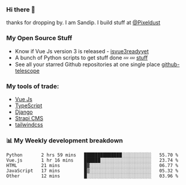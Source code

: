 ### Hi there 👋

thanks for dropping by.
I am Sandip. I build stuff at [@Pixeldust](github.com/pixeldust-in/)

###  **My Open Source Stuff**

 - Know if Vue Js version 3 is released -  [isvue3readyyet](https://github.com/sandiprb/isvue3readyyet)
 - A bunch of Python scripts to get stuff done 💤 💤 [stuff](https://github.com/sandiprb/stuff)
 - See all your starred Github repositories at one single place [github-telescope](https://github.com/sandiprb/github-telescope)



###  **My tools of trade:**
 - [Vue Js](https://github.com/vuejs/vue/)
 - [TypeScript](https://github.com/microsoft/TypeScript)
 - [Django](github.com/django/django)
 - [Strapi CMS](github.com/strapi/strapi)
 - [tailwindcss](https://github.com/tailwindlabs/tailwindcss)


###  📊 **My Weekly development breakdown**
<!--START_SECTION:waka-->
```text
Python       2 hrs 59 mins   ██████████████░░░░░░░░░░░   55.70 % 
Vue.js       1 hr 16 mins    ██████░░░░░░░░░░░░░░░░░░░   23.74 % 
HTML         21 mins         █▓░░░░░░░░░░░░░░░░░░░░░░░   06.77 % 
JavaScript   17 mins         █▒░░░░░░░░░░░░░░░░░░░░░░░   05.32 % 
Other        12 mins         █░░░░░░░░░░░░░░░░░░░░░░░░   03.96 % 
```
<!--END_SECTION:waka-->
